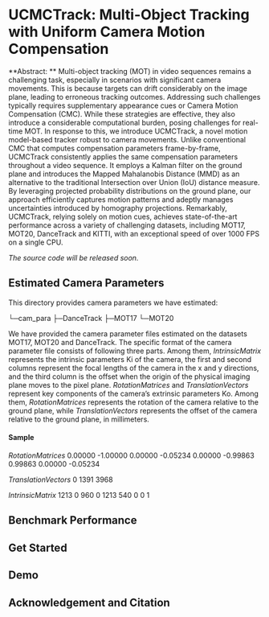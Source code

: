 # UCMCTrack: Multi-Object Tracking with Uniform Camera Motion Compensation

**Abstract: ** Multi-object tracking (MOT) in video sequences remains a challenging task, especially in scenarios with significant camera movements. This is because targets can drift considerably on the image plane, leading to erroneous tracking outcomes. Addressing such challenges typically requires supplementary appearance cues or Camera Motion Compensation (CMC). While these strategies are effective, they also introduce a considerable computational burden, posing challenges for real-time MOT. In response to this, we introduce UCMCTrack, a novel motion model-based tracker robust to camera movements. Unlike conventional CMC that computes compensation parameters frame-by-frame, UCMCTrack consistently applies the same compensation parameters throughout a video sequence. It employs a Kalman filter on the ground plane and introduces the Mapped Mahalanobis Distance (MMD) as an alternative to the traditional Intersection over Union (IoU) distance measure. By leveraging projected probability distributions on the ground plane, our approach efficiently captures motion patterns and adeptly manages uncertainties introduced by homography projections. Remarkably, UCMCTrack, relying solely on motion cues, achieves state-of-the-art performance across a variety of challenging datasets, including MOT17, MOT20, DanceTrack and KITTI, with an exceptional speed of over 1000 FPS on a single CPU.

*The source code will be released soon.*


## Estimated Camera Parameters

This directory provides camera parameters we have estimated:

└─cam_para
    ├─DanceTrack
    ├─MOT17
    └─MOT20

We have provided the camera parameter files estimated on the datasets MOT17, MOT20 and DanceTrack. The specific format of the camera parameter file consists of following three parts. Among them, $IntrinsicMatrix$ represents the intrinsic parameters Ki of the camera, the first and second columns represent the focal lengths of the camera in the x and y directions, and the third column is the offset when the origin of the physical imaging plane moves to the pixel plane. $RotationMatrices$ and $TranslationVectors$ represent key components of the camera’s extrinsic parameters Ko. Among them, $RotationMatrices$ represents the rotation of the camera relative to the ground plane, while $TranslationVectors$ represents the offset of the camera relative to the ground plane, in millimeters.

#### Sample

$RotationMatrices$
0.00000 -1.00000 0.00000
-0.05234 0.00000 -0.99863
0.99863 0.00000 -0.05234

$TranslationVectors$
0 1391 3968 

$IntrinsicMatrix$
1213 0 960 
0 1213 540 
0 0 1 




## Benchmark Performance



## Get Started



## Demo



## Acknowledgement and Citation

